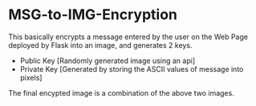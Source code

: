 # MSG-to-IMG-Encryption
This basically encrypts a message entered by the user on the Web Page deployed by Flask into an image, and generates 2 keys.
- Public Key [Randomly generated image using an api]
- Private Key [Generated by storing the ASCII values of message into pixels]

The final encypted image is a combination of the above two images.

